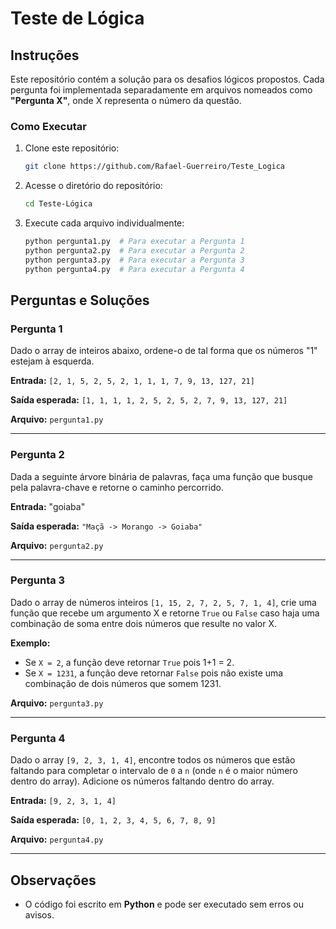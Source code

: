 # Teste de Lógica

## Instruções
Este repositório contém a solução para os desafios lógicos propostos. Cada pergunta foi implementada separadamente em arquivos nomeados como **"Pergunta X"**, onde X representa o número da questão.

### Como Executar
1. Clone este repositório:
   ```bash
   git clone https://github.com/Rafael-Guerreiro/Teste_Logica
   ```
2. Acesse o diretório do repositório:
   ```bash
   cd Teste-Lógica
   ```
3. Execute cada arquivo individualmente:
   ```bash
   python pergunta1.py  # Para executar a Pergunta 1
   python pergunta2.py  # Para executar a Pergunta 2
   python pergunta3.py  # Para executar a Pergunta 3
   python pergunta4.py  # Para executar a Pergunta 4
   ```

## Perguntas e Soluções

### **Pergunta 1**
Dado o array de inteiros abaixo, ordene-o de tal forma que os números "1" estejam à esquerda.

**Entrada:** `[2, 1, 5, 2, 5, 2, 1, 1, 1, 7, 9, 13, 127, 21]`

**Saída esperada:** `[1, 1, 1, 1, 2, 5, 2, 5, 2, 7, 9, 13, 127, 21]`

**Arquivo:** `pergunta1.py`

---

### **Pergunta 2**
Dada a seguinte árvore binária de palavras, faça uma função que busque pela palavra-chave e retorne o caminho percorrido.

**Entrada:** "goiaba"

**Saída esperada:** `"Maçã -> Morango -> Goiaba"`

**Arquivo:** `pergunta2.py`

---

### **Pergunta 3**
Dado o array de números inteiros `[1, 15, 2, 7, 2, 5, 7, 1, 4]`, crie uma função que recebe um argumento X e retorne `True` ou `False` caso haja uma combinação de soma entre dois números que resulte no valor X.

**Exemplo:**
- Se `X = 2`, a função deve retornar `True` pois 1+1 = 2.
- Se `X = 1231`, a função deve retornar `False` pois não existe uma combinação de dois números que somem 1231.

**Arquivo:** `pergunta3.py`

---

### **Pergunta 4**
Dado o array `[9, 2, 3, 1, 4]`, encontre todos os números que estão faltando para completar o intervalo de `0` a `n` (onde `n` é o maior número dentro do array). Adicione os números faltando dentro do array.

**Entrada:** `[9, 2, 3, 1, 4]`

**Saída esperada:** `[0, 1, 2, 3, 4, 5, 6, 7, 8, 9]`

**Arquivo:** `pergunta4.py`

---

## Observações
- O código foi escrito em **Python** e pode ser executado sem erros ou avisos.
